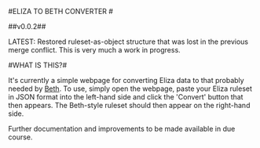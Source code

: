 #ELIZA TO BETH CONVERTER #

##v0.0.2##

LATEST: Restored ruleset-as-object structure that was lost in the previous merge conflict.
This is very much a work in progress.

#WHAT IS THIS?#

It's currently a simple webpage for converting Eliza data to that probably needed by [Beth](https://github.com/guypursey/Beth). To use, simply open the webpage, paste your Eliza ruleset in JSON format into the left-hand side and click the 'Convert' button that then appears. The Beth-style ruleset should then appear on the right-hand side.

Further documentation and improvements to be made available in due course.
